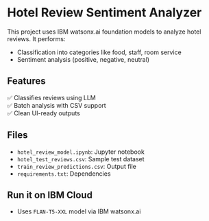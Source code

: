 # Hotel Review Sentiment Analyzer

This project uses IBM watsonx.ai foundation models to analyze hotel reviews. It performs:
- Classification into categories like food, staff, room service
- Sentiment analysis (positive, negative, neutral)

## Features
✅ Classifies reviews using LLM  
✅ Batch analysis with CSV support  
✅ Clean UI-ready outputs  

## Files
- `hotel_review_model.ipynb`: Jupyter notebook
- `hotel_test_reviews.csv`: Sample test dataset
- `train_review_predictions.csv`: Output file
- `requirements.txt`: Dependencies

## Run it on IBM Cloud
- Uses `FLAN-T5-XXL` model via IBM watsonx.ai
